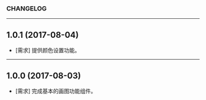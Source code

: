 ### CHANGELOG

--------------------

## 1.0.1 (2017-08-04)

* [需求] 提供颜色设置功能。

--------------------

## 1.0.0 (2017-08-03)

* [需求] 完成基本的画图功能组件。